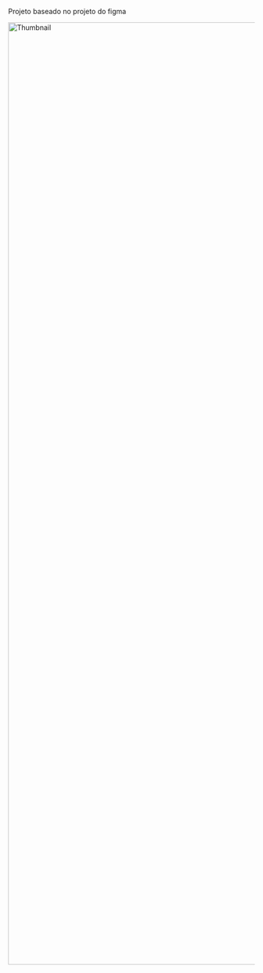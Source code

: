 Projeto baseado no projeto do figma

<img width="1920" alt="Thumbnail" src="https://github.com/user-attachments/assets/e3e41f40-66a0-4951-9ade-049c193e1adb">
